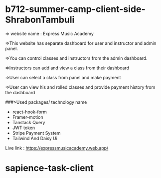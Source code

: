 # b712-summer-camp-client-side-ShrabonTambuli


=> website name :  Express Music Academy


=>This website has separate dashboard for user and instructor and admin panel.

=>You can control classes and instructors from the admin dashboard.

=>Instructors can add and view a class from their dashboard

=>User can select a class from panel and make payment

=>User can view his and rolled classes and provide payment history from the dashboard


###>Used packages/ technology name

* react-hook-form 
* Framer-motion
* Tanstack Query 
*  JWT token
* Stripe Payment System
* Tailwind And Daisy Ui


Live link :  https://expressmusicacademy.web.app/
# sapience-task-client
